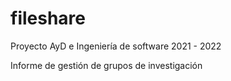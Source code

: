 # fileshare
Proyecto AyD e Ingeniería de software
2021 - 2022

Informe de gestión de grupos de investigación
